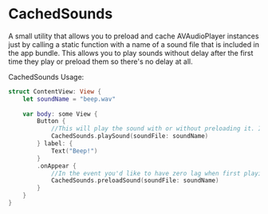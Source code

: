 # CachedSounds

A small utility that allows you to preload and cache AVAudioPlayer instances just by calling a static function with a name of a sound file that is included in the app bundle. This allows you to play sounds without delay after the first time they play or preload them so there's no delay at all.

CachedSounds Usage:
```swift
struct ContentView: View {
    let soundName = "beep.wav"
    
    var body: some View {
        Button {
            //This will play the sound with or without preloading it. If you haven't preloaded it, it will be cached after the first play
            CachedSounds.playSound(soundFile: soundName)
        } label: {
            Text("Beep!")
        }
        .onAppear {
            //In the event you'd like to have zero lag when first playing the sound, preload the sound
            CachedSounds.preloadSound(soundFile: soundName)
        }
    }
}
```

